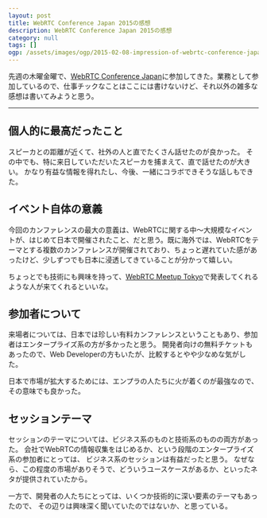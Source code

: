 ```yaml
---
layout: post
title: WebRTC Conference Japan 2015の感想
description: WebRTC Conference Japan 2015の感想
category: null
tags: []
ogp: /assets/images/ogp/2015-02-08-impression-of-webrtc-conference-japan-2015_ogp.png
---
```


先週の木曜金曜で、[WebRTC Conference Japan](http://webrtcconference.jp/)に参加してきた。業務として参加しているので、仕事チックなことはここには書けないけど、それ以外の雑多な感想は書いてみようと思う。

-----

## 個人的に最高だったこと

スピーカとの距離が近くて、社外の人と直でたくさん話せたのが良かった。
その中でも、特に来日していただいたスピーカを捕まえて、直で話せたのが大きい。
かなり有益な情報を得れたし、今後、一緒にコラボできそうな話しもできた。


## イベント自体の意義

今回のカンファレンスの最大の意義は、WebRTCに関する中〜大規模なイベントが、はじめて日本で開催されたこと、だと思う。既に海外では、WebRTCをテーマとする複数のカンファレンスが開催されており、ちょっと遅れていた感があったけど、少しずつでも日本に浸透してきていることが分かって嬉しい。

ちょっとでも技術にも興味を持って、[WebRTC Meetup Tokyo](https://atnd.org/events/60983)で発表してくれるような人が来てくれるといいな。


## 参加者について

来場者については、日本では珍しい有料カンファレンスということもあり、参加者はエンタープライズ系の方が多かったと思う。
開発者向けの無料チケットもあったので、Web Developerの方もいたが、比較するとやや少なめな気がした。

日本で市場が拡大するためには、エンプラの人たちに火が着くのが最強なので、その意味でも良かった。


## セッションテーマ

セッションのテーマについては、ビジネス系のものと技術系のものの両方があった。
会社でWebRTCの情報収集をはじめるか、という段階のエンタープライズ系の参加者にとっては、
ビジネス系のセッションは有益だったと思う。
なぜなら、この程度の市場がありそうで、どういうユースケースがあるか、といったネタが提供されていたから。

一方で、開発者の人たちにとっては、いくつか技術的に深い要素のテーマもあったので、
その辺りは興味深く聞いていたのではないか、と思っている。

